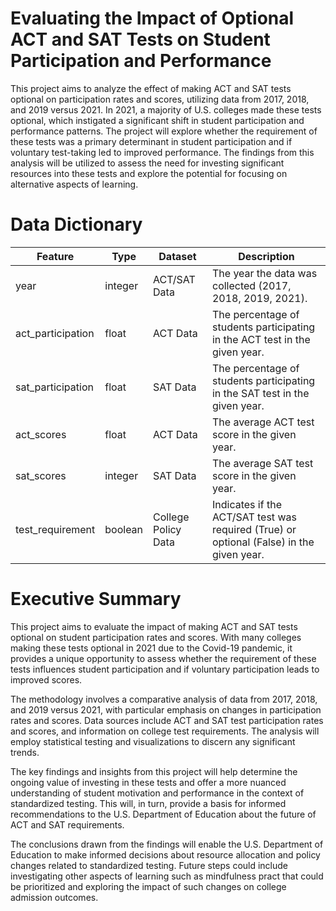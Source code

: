 # Evaluating the Impact of Optional ACT and SAT Tests on Student Participation and Performance

This project aims to analyze the effect of making ACT and SAT tests optional on participation rates and scores, utilizing data from 2017, 2018, and 2019 versus 2021. In 2021, a majority of U.S. colleges made these tests optional, which instigated a significant shift in student participation and performance patterns. The project will explore whether the requirement of these tests was a primary determinant in student participation and if voluntary test-taking led to improved performance. The findings from this analysis will be utilized to assess the need for investing significant resources into these tests and explore the potential for focusing on alternative aspects of learning.


# Data Dictionary

| Feature | Type | Dataset | Description |
|---------|------|---------|-------------|
| year | integer | ACT/SAT Data | The year the data was collected (2017, 2018, 2019, 2021). |
| act_participation | float | ACT Data | The percentage of students participating in the ACT test in the given year. |
| sat_participation | float | SAT Data | The percentage of students participating in the SAT test in the given year. |
| act_scores | float | ACT Data | The average ACT test score in the given year. |
| sat_scores | integer | SAT Data | The average SAT test score in the given year. |
| test_requirement | boolean | College Policy Data | Indicates if the ACT/SAT test was required (True) or optional (False) in the given year. |


# Executive Summary

This project aims to evaluate the impact of making ACT and SAT tests optional on student participation rates and scores. With many colleges making these tests optional in 2021 due to the Covid-19 pandemic, it provides a unique opportunity to assess whether the requirement of these tests influences student participation and if voluntary participation leads to improved scores.

The methodology involves a comparative analysis of data from 2017, 2018, and 2019 versus 2021, with particular emphasis on changes in participation rates and scores. Data sources include ACT and SAT test participation rates and scores, and information on college test requirements. The analysis will employ statistical testing and visualizations to discern any significant trends.

The key findings and insights from this project will help determine the ongoing value of investing in these tests and offer a more nuanced understanding of student motivation and performance in the context of standardized testing. This will, in turn, provide a basis for informed recommendations to the U.S. Department of Education about the future of ACT and SAT requirements.

The conclusions drawn from the findings will enable the U.S. Department of Education to make informed decisions about resource allocation and policy changes related to standardized testing. Future steps could include investigating other aspects of learning such as mindfulness pract that could be prioritized and exploring the impact of such changes on college admission outcomes.